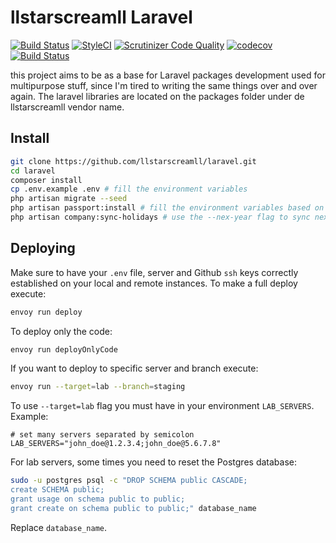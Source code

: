 # llstarscreamll Laravel

[![Build Status](https://travis-ci.com/llstarscreamll/laravel.svg?branch=develop)](https://travis-ci.com/llstarscreamll/laravel)
[![StyleCI](https://github.styleci.io/repos/171598863/shield?branch=develop)](https://github.styleci.io/repos/171598863)
[![Scrutinizer Code Quality](https://scrutinizer-ci.com/g/llstarscreamll/laravel/badges/quality-score.png?b=develop)](https://scrutinizer-ci.com/g/llstarscreamll/laravel/?branch=develop)
[![codecov](https://codecov.io/gh/llstarscreamll/laravel/branch/develop/graph/badge.svg)](https://codecov.io/gh/llstarscreamll/laravel)
[![Build Status](https://scrutinizer-ci.com/g/llstarscreamll/laravel/badges/build.png?b=develop)](https://scrutinizer-ci.com/g/llstarscreamll/laravel/build-status/develop)

this project aims to be as a base for Laravel packages development used for multipurpose stuff, since I'm tired to writing the same things over and over again. The laravel libraries are located on the packages folder under de llstarscreamll vendor name.

## Install

```bash
git clone https://github.com/llstarscreamll/laravel.git
cd laravel
composer install
cp .env.example .env # fill the environment variables
php artisan migrate --seed
php artisan passport:install # fill the environment variables based on output
php artisan company:sync-holidays # use the --nex-year flag to sync next year holidays
```

## Deploying

Make sure to have your `.env` file, server and Github `ssh` keys correctly established on your local and remote instances. To make a full deploy execute:
```bash
envoy run deploy
```

To deploy only the code:
```bash
envoy run deployOnlyCode
```

If you want to deploy to specific server and branch execute:
```bash
envoy run --target=lab --branch=staging
``` 

To use `--target=lab` flag you must have in your environment `LAB_SERVERS`. Example:
```
# set many servers separated by semicolon
LAB_SERVERS="john_doe@1.2.3.4;john_doe@5.6.7.8"
```

For lab servers, some times you need to reset the Postgres database:

```bash
sudo -u postgres psql -c "DROP SCHEMA public CASCADE;
create SCHEMA public;
grant usage on schema public to public;
grant create on schema public to public;" database_name
```

Replace `database_name`.
